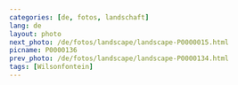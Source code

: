 ```yaml
---
categories: [de, fotos, landschaft]
lang: de
layout: photo
next_photo: /de/fotos/landscape/landscape-P0000015.html
picname: P0000136
prev_photo: /de/fotos/landscape/landscape-P0000134.html
tags: [Wilsonfontein]
---
```

